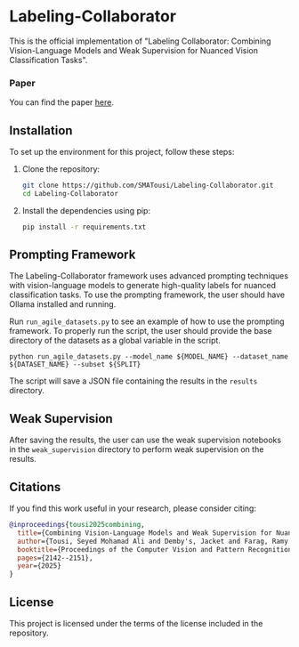 # Labeling-Collaborator

This is the official implementation of "Labeling Collaborator: Combining Vision-Language Models and Weak Supervision for Nuanced Vision Classification Tasks".

### Paper
You can find the paper [here](https://openaccess.thecvf.com/content/CVPR2025W/FGVC/papers/Tousi_Combining_Vision-Language_Models_and_Weak_Supervision_for_Nuanced_Vision_Classification_CVPRW_2025_paper.pdf).
## Installation

To set up the environment for this project, follow these steps:

1. Clone the repository:
   ```bash
   git clone https://github.com/SMATousi/Labeling-Collaborator.git
   cd Labeling-Collaborator
   ```

2. Install the dependencies using pip:
   ```bash
   pip install -r requirements.txt
   ```

## Prompting Framework

The Labeling-Collaborator framework uses advanced prompting techniques with vision-language models to generate high-quality labels for nuanced classification tasks. To use the prompting framework, the user should have Ollama installed and running.

Run `run_agile_datasets.py` to see an example of how to use the prompting framework. To properly run the script, the user should provide the base directory of the datasets as a global variable in the script.

```
python run_agile_datasets.py --model_name ${MODEL_NAME} --dataset_name ${DATASET_NAME} --subset ${SPLIT}
```

The script will save a JSON file containing the results in the `results` directory.

## Weak Supervision

After saving the results, the user can use the weak supervision notebooks in the `weak_supervision` directory to perform weak supervision on the results.

## Citations

If you find this work useful in your research, please consider citing:

```bibtex
@inproceedings{tousi2025combining,
  title={Combining Vision-Language Models and Weak Supervision for Nuanced Vision Classification Tasks},
  author={Tousi, Seyed Mohamad Ali and Demby's, Jacket and Farag, Ramy and Omotara, Gbenga and DeSouza, GN},
  booktitle={Proceedings of the Computer Vision and Pattern Recognition Conference},
  pages={2142--2151},
  year={2025}
}
```

## License

This project is licensed under the terms of the license included in the repository.
